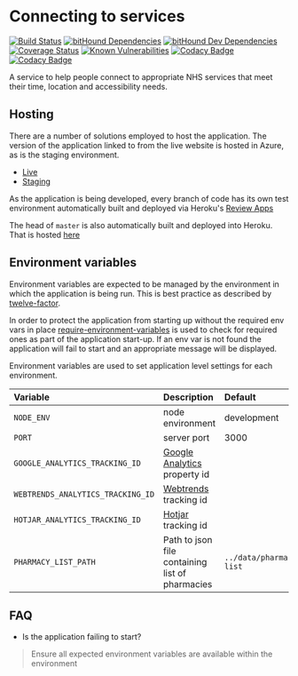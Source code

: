 # Connecting to services

[![Build Status](https://travis-ci.org/nhsuk/connecting-to-services.svg?branch=master)](https://travis-ci.org/nhsuk/connecting-to-services)
[![bitHound Dependencies](https://www.bithound.io/github/nhsuk/connecting-to-services/badges/dependencies.svg)](https://www.bithound.io/github/nhsuk/connecting-to-services/master/dependencies/npm)
[![bitHound Dev Dependencies](https://www.bithound.io/github/nhsuk/connecting-to-services/badges/devDependencies.svg)](https://www.bithound.io/github/nhsuk/connecting-to-services/master/dependencies/npm)
[![Coverage Status](https://coveralls.io/repos/github/nhsuk/connecting-to-services/badge.svg?branch=master)](https://coveralls.io/github/nhsuk/connecting-to-services?branch=master)
[![Known Vulnerabilities](https://snyk.io/test/github/nhsuk/connecting-to-services/badge.svg)](https://snyk.io/test/github/nhsuk/connecting-to-services)
[![Codacy Badge](https://api.codacy.com/project/badge/Coverage/cb52b7957b9748ff8f0d4fbfd12e7de6)](https://www.codacy.com/app/shunt7/connecting-to-services?utm_source=github.com&amp;utm_medium=referral&amp;utm_content=nhsuk/connecting-to-services&amp;utm_campaign=Badge_Coverage)
[![Codacy Badge](https://api.codacy.com/project/badge/Grade/cb52b7957b9748ff8f0d4fbfd12e7de6)](https://www.codacy.com/app/shunt7/connecting-to-services?utm_source=github.com&amp;utm_medium=referral&amp;utm_content=nhsuk/connecting-to-services&amp;utm_campaign=Badge_Grade)

A service to help people connect to appropriate NHS services that
meet their time, location and accessibility needs.

## Hosting

There are a number of solutions employed to host the application. The version of
the application linked to from the live website is hosted in Azure, as is the
staging environment.

* [Live](http://connecting-to-services.azurewebsites.net/)
* [Staging](http://connecting-to-services-staging.azurewebsites.net/)

As the application is being developed, every branch of code has its own test
environment automatically built and deployed via Heroku's
[Review Apps](https://devcenter.heroku.com/articles/github-integration-review-apps)

The head of `master` is also automatically built and deployed into Heroku.
That is hosted [here](https://connecting-to-services.herokuapp.com/)

## Environment variables

Environment variables are expected to be managed by the environment in which
the application is being run. This is best practice as described by
[twelve-factor](https://12factor.net/config).

In order to protect the application from starting up without the required
env vars in place [require-environment-variables](https://www.npmjs.com/package/require-environment-variables)
is used to check for required ones as part of the application start-up. If
an env var is not found the application will fail to start and an appropriate
message will be displayed.

Environment variables are used to set application level settings for each
environment.

| Variable                         | Description                                                               | Default                  | Required |
|:---------------------------------|:--------------------------------------------------------------------------|:-------------------------|----------|
| `NODE_ENV`                       | node environment                                                          | development              |          |
| `PORT`                           | server port                                                               | 3000                     |          |
| `GOOGLE_ANALYTICS_TRACKING_ID`   | [Google Analytics](https://www.google.co.uk/analytics) property id        |                          |          |
| `WEBTRENDS_ANALYTICS_TRACKING_ID`| [Webtrends](https://www.webtrends.com/) tracking id                       |                          |          |
| `HOTJAR_ANALYTICS_TRACKING_ID`   | [Hotjar](https://www.hotjar.com/) tracking id                             |                          |          |
| `PHARMACY_LIST_PATH`             | Path to json file containing list of pharmacies                           | `../data/pharmacy-list`  |          |

## FAQ

* Is the application failing to start?
> Ensure all expected environment variables are available within the environment
